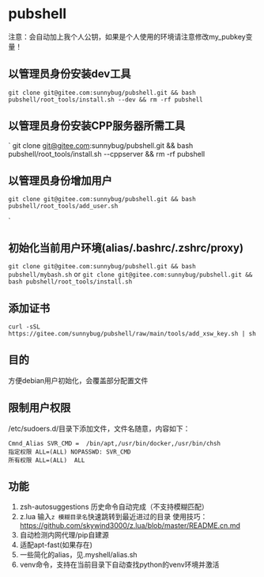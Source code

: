# pubshell
注意：会自动加上我个人公钥，如果是个人使用的环境请注意修改my_pubkey变量！

## 以管理员身份安装dev工具
`
git clone git@gitee.com:sunnybug/pubshell.git && bash pubshell/root_tools/install.sh --dev && rm -rf pubshell
`
## 以管理员身份安装CPP服务器所需工具
`
git clone git@gitee.com:sunnybug/pubshell.git && bash pubshell/root_tools/install.sh --cppserver && rm -rf pubshell

## 以管理员身份增加用户
`
git clone git@gitee.com:sunnybug/pubshell.git && bash pubshell/root_tools/add_user.sh
`

`
## 初始化当前用户环境(alias/.bashrc/.zshrc/proxy)
`
git clone git@gitee.com:sunnybug/pubshell.git && bash pubshell/mybash.sh
`
or
`
git clone git@gitee.com:sunnybug/pubshell.git && bash pubshell/root_tools/install.sh
`

## 添加证书
`
curl -sSL https://gitee.com/sunnybug/pubshell/raw/main/tools/add_xsw_key.sh | sh
`
## 目的
方便debian用户初始化，会覆盖部分配置文件

## 限制用户权限
/etc/sudoers.d/目录下添加文件，文件名随意，内容如下：
```
Cmnd_Alias SVR_CMD =  /bin/apt,/usr/bin/docker,/usr/bin/chsh
指定权限 ALL=(ALL) NOPASSWD: SVR_CMD
所有权限 ALL=(ALL)  ALL
```

## 功能
1. zsh-autosuggestions
   历史命令自动完成（不支持模糊匹配）
2. z.lua
   输入`z 模糊目录名`快速跳转到最近进过的目录
   使用技巧：https://github.com/skywind3000/z.lua/blob/master/README.cn.md
3. 自动检测内网代理/pip自建源
4. 适配apt-fast(如果存在)
5. 一些简化的alias，见.myshell/alias.sh
6. venv命令，支持在当前目录下自动查找python的venv环境并激活